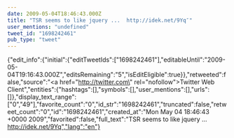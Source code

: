 ```yaml
---
date: 2009-05-04T18:46:43.000Z
title: "TSR seems to like jquery ...  http://idek.net/9Yq″"
user_mentions: "undefined"
tweet_id: "1698242461"
pub_type: "tweet"
---
```

{"edit_info":{"initial":{"editTweetIds":["1698242461"],"editableUntil":"2009-05-04T19:16:43.000Z","editsRemaining":"5","isEditEligible":true}},"retweeted":false,"source":"<a href=\"http://twitter.com\" rel=\"nofollow\">Twitter Web Client</a>","entities":{"hashtags":[],"symbols":[],"user_mentions":[],"urls":[]},"display_text_range":["0","49"],"favorite_count":"0","id_str":"1698242461","truncated":false,"retweet_count":"0","id":"1698242461","created_at":"Mon May 04 18:46:43 +0000 2009","favorited":false,"full_text":"TSR seems to like jquery ...  http://idek.net/9Yq","lang":"en"}
